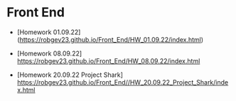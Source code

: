 # Front End

- [Homework 01.09.22] (https://robgev23.github.io/Front_End/HW_01.09.22/index.html)

- [Homework 08.09.22] https://robgev23.github.io/Front_End/HW_08.09.22/index.html

- [Homework 20.09.22 Project Shark] https://robgev23.github.io/Front_End//HW_20.09.22_Project_Shark/index.html
